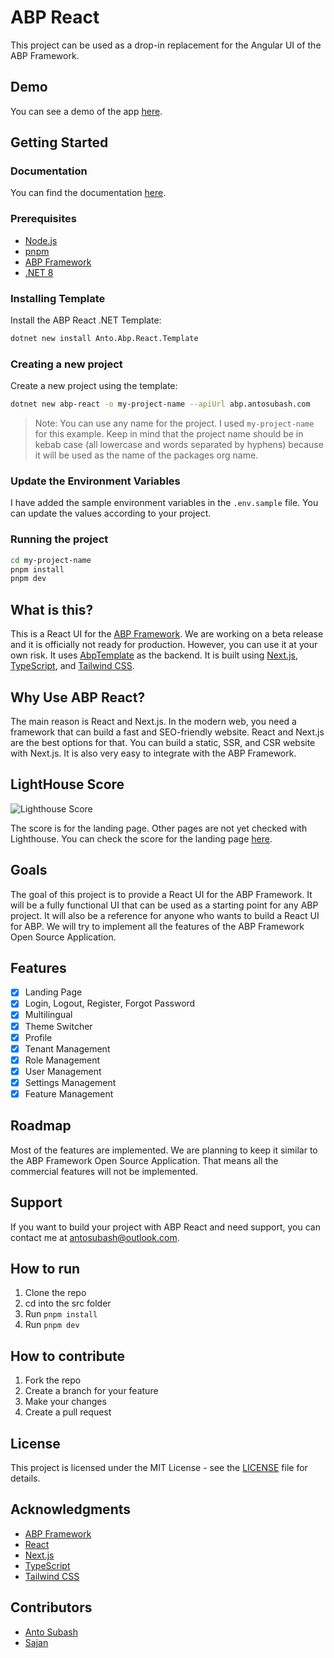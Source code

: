 # ABP React

This project can be used as a drop-in replacement for the Angular UI of the ABP Framework.

## Demo

You can see a demo of the app [here](https://abpreact.antosubash.com/).

## Getting Started

### Documentation

You can find the documentation [here](https://antosubash.github.io/AbpReact/).

### Prerequisites

- [Node.js](https://nodejs.org/en/)
- [pnpm](https://pnpm.js.org/en/installation)
- [ABP Framework](https://abp.io/)
- [.NET 8](https://dotnet.microsoft.com/download/dotnet/8.0)

### Installing Template

Install the ABP React .NET Template:

```bash
dotnet new install Anto.Abp.React.Template
```

### Creating a new project

Create a new project using the template:

```bash
dotnet new abp-react -o my-project-name --apiUrl abp.antosubash.com
```

> Note: You can use any name for the project. I used `my-project-name` for this example. Keep in mind that the project name should be in kebab case (all lowercase and words separated by hyphens) because it will be used as the name of the packages org name.

### Update the Environment Variables

I have added the sample environment variables in the `.env.sample` file. You can update the values according to your project.

### Running the project

```bash
cd my-project-name
pnpm install
pnpm dev
```

## What is this?

This is a React UI for the [ABP Framework](https://abp.io/). We are working on a beta release and it is officially not ready for production. However, you can use it at your own risk. It uses [AbpTemplate](https://github.com/antosubash/AbpTemplate) as the backend. It is built using [Next.js](https://nextjs.org/), [TypeScript](https://www.typescriptlang.org/), and [Tailwind CSS](https://tailwindcss.com/).

## Why Use ABP React?

The main reason is React and Next.js. In the modern web, you need a framework that can build a fast and SEO-friendly website. React and Next.js are the best options for that. You can build a static, SSR, and CSR website with Next.js. It is also very easy to integrate with the ABP Framework.

## LightHouse Score

![Lighthouse Score](/images/lighthosescore.png)

The score is for the landing page. Other pages are not yet checked with Lighthouse. You can check the score for the landing page [here](https://pagespeed.web.dev/report?url=https%3A%2F%2Fabpreact.antosubash.com%2F&form_factor=desktop).

## Goals

The goal of this project is to provide a React UI for the ABP Framework. It will be a fully functional UI that can be used as a starting point for any ABP project. It will also be a reference for anyone who wants to build a React UI for ABP. We will try to implement all the features of the ABP Framework Open Source Application.

## Features

- [x] Landing Page
- [x] Login, Logout, Register, Forgot Password
- [x] Multilingual
- [x] Theme Switcher
- [x] Profile
- [x] Tenant Management
- [x] Role Management
- [x] User Management
- [x] Settings Management
- [x] Feature Management

## Roadmap

Most of the features are implemented. We are planning to keep it similar to the ABP Framework Open Source Application. That means all the commercial features will not be implemented.

## Support

If you want to build your project with ABP React and need support, you can contact me at [antosubash@outlook.com](mailto:antosubash@outlook.com).

## How to run

1. Clone the repo
2. cd into the src folder
3. Run `pnpm install`
4. Run `pnpm dev`

## How to contribute

1. Fork the repo
2. Create a branch for your feature
3. Make your changes
4. Create a pull request

## License

This project is licensed under the MIT License - see the [LICENSE](LICENSE) file for details.

## Acknowledgments

- [ABP Framework](https://abp.io/)
- [React](https://reactjs.org/)
- [Next.js](https://nextjs.org/)
- [TypeScript](https://www.typescriptlang.org/)
- [Tailwind CSS](https://tailwindcss.com/)

## Contributors

- [Anto Subash](https://github.com/antosubash)
- [Sajan](https://github.com/sajanv88)
